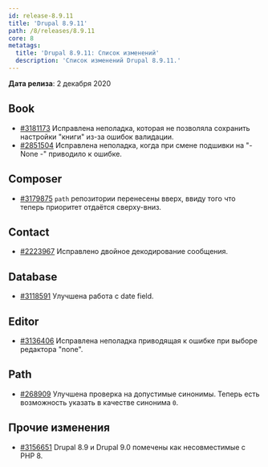 ```yaml
---
id: release-8.9.11
title: 'Drupal 8.9.11'
path: /8/releases/8.9.11
core: 8
metatags:
  title: 'Drupal 8.9.11: Список изменений'
  description: 'Список изменений Drupal 8.9.11.'
---
```


**Дата релиза**: 2 декабря 2020

## Book

- [#3181173](https://www.drupal.org/project/drupal/issues/3181173) Исправлена неполадка, которая не позволяла сохранить настройки "книги" из-за ошибок валидации.
- [#2851504](https://www.drupal.org/project/drupal/issues/2851504) Исправлена неполадка, когда при смене подшивки на "- None -" приводило к ошибке.

## Composer

- [#3179875](https://www.drupal.org/project/drupal/issues/3179875) `path` репозитории перенесены вверх, ввиду того что теперь приоритет отдаётся сверху-вниз.

## Contact

- [#2223967](https://www.drupal.org/project/drupal/issues/2223967) Исправлено двойное декодирование сообщения.

## Database

- [#3118591](https://www.drupal.org/project/drupal/issues/3118591) Улучшена работа с date field.

## Editor

- [#3136406](https://www.drupal.org/project/drupal/issues/3136406) Исправлена неполадка приводящая к ошибке при выборе редактора "none".

## Path

- [#268909](https://www.drupal.org/project/drupal/issues/268909) Улучшена проверка на допустимые синонимы. Теперь есть возможность указать в качестве синонима `0`.

## Прочие изменения

- [#3156651](https://www.drupal.org/project/drupal/issues/3156651) Drupal 8.9 и Drupal 9.0 помечены как несовместимые с PHP 8.